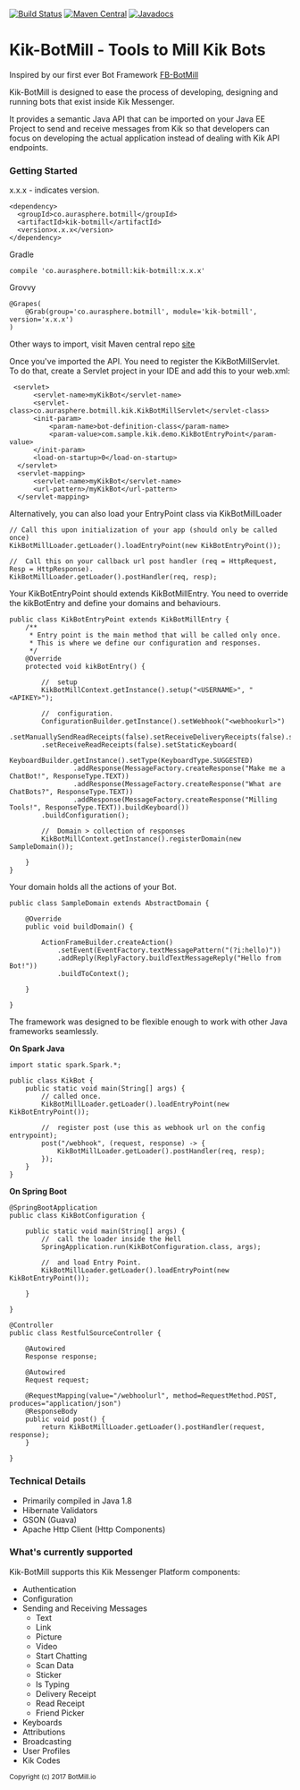 [![Build Status](https://travis-ci.org/BotMill/kik-botmill.svg?branch=master)](https://travis-ci.org/BotMill/kik-botmill)
[![Maven Central](https://maven-badges.herokuapp.com/maven-central/co.aurasphere.botmill/kik-botmill/badge.svg?style=blue)](https://maven-badges.herokuapp.com/maven-central/co.aurasphere.botmill/kik-botmill)
[![Javadocs](http://www.javadoc.io/badge/co.aurasphere.botmill/kik-botmill.svg)](http://www.javadoc.io/doc/co.aurasphere.botmill/kik-botmill)

# Kik-BotMill - Tools to Mill Kik Bots

Inspired by our first ever Bot Framework [FB-BotMill](https://github.com/BotMill/fb-botmill)

Kik-BotMill is designed to ease the process of developing, designing and running bots that exist inside Kik Messenger. 

It provides a semantic Java API that can be imported on your Java EE Project to send and receive messages from Kik so that developers can focus on developing the actual application instead of dealing with Kik API endpoints.

**<h3>Getting Started</h3>**

x.x.x - indicates version.  

	<dependency>
	  <groupId>co.aurasphere.botmill</groupId>
	  <artifactId>kik-botmill</artifactId>
	  <version>x.x.x</version>
	</dependency>
	
Gradle
    
    compile 'co.aurasphere.botmill:kik-botmill:x.x.x'

Grovvy

    @Grapes( 
        @Grab(group='co.aurasphere.botmill', module='kik-botmill', version='x.x.x') 
    )
    
Other ways to import, visit Maven central repo [site](http://search.maven.org/#search%7Cga%7C1%7Ca%3A%22kik-botmill%22) 

Once you've imported the API. You need to register the KikBotMillServlet. To do that, create a Servlet project in your IDE and add this to your web.xml:

     <servlet>
		  <servlet-name>myKikBot</servlet-name>
		  <servlet-class>co.aurasphere.botmill.kik.KikBotMillServlet</servlet-class>
		  <init-param>
			  <param-name>bot-definition-class</param-name>
			  <param-value>com.sample.kik.demo.KikBotEntryPoint</param-value>
		  </init-param>
		  <load-on-startup>0</load-on-startup>
	  </servlet>
	  <servlet-mapping>
		  <servlet-name>myKikBot</servlet-name>
		  <url-pattern>/myKikBot</url-pattern>
	  </servlet-mapping>


Alternatively, you can also load your EntryPoint class via KikBotMillLoader

	// Call this upon initialization of your app (should only be called once)
	KikBotMillLoader.getLoader().loadEntryPoint(new KikBotEntryPoint());
	
	//	Call this on your callback url post handler (req = HttpRequest, Resp = HttpResponse).
	KikBotMillLoader.getLoader().postHandler(req, resp); 

Your KikBotEntryPoint should extends KikBotMillEntry. You need to override the kikBotEntry and define your domains and behaviours.

    public class KikBotEntryPoint extends KikBotMillEntry {
		/**
		 * Entry point is the main method that will be called only once.
		 * This is where we define our configuration and responses.
		 */
		@Override
		protected void kikBotEntry() {
			
			//	setup
			KikBotMillContext.getInstance().setup("<USERNAME>", "<APIKEY>");
			
			//	configuration.
			ConfigurationBuilder.getInstance().setWebhook("<webhookurl>")
			.setManuallySendReadReceipts(false).setReceiveDeliveryReceipts(false).setReceiveIsTyping(true)
			.setReceiveReadReceipts(false).setStaticKeyboard(
					KeyboardBuilder.getInstance().setType(KeyboardType.SUGGESTED)
					.addResponse(MessageFactory.createResponse("Make me a ChatBot!", ResponseType.TEXT))
					.addResponse(MessageFactory.createResponse("What are ChatBots?", ResponseType.TEXT))
					.addResponse(MessageFactory.createResponse("Milling Tools!", ResponseType.TEXT)).buildKeyboard())
			.buildConfiguration();
				
			//	Domain > collection of responses
			KikBotMillContext.getInstance().registerDomain(new SampleDomain());
			
		}
	}
	
Your domain holds all the actions of your Bot.

	public class SampleDomain extends AbstractDomain {
	
		@Override
		public void buildDomain() {
			
			ActionFrameBuilder.createAction()
				.setEvent(EventFactory.textMessagePattern("(?i:hello)"))
				.addReply(ReplyFactory.buildTextMessageReply("Hello from Bot!")) 
				.buildToContext();
			
		}
		
	} 

The framework was designed to be flexible enough to work with other Java frameworks seamlessly.

**On Spark Java**


	import static spark.Spark.*;
				
	public class KikBot {
	    public static void main(String[] args) {
			// called once.
	    	KikBotMillLoader.getLoader().loadEntryPoint(new KikBotEntryPoint());
	    	 
	    	//	register post (use this as webhook url on the config entrypoint);
        	post("/webhook", (request, response) -> {
		    	KikBotMillLoader.getLoader().postHandler(req, resp); 
			});
	    }
	}
	
**On Spring Boot**

	@SpringBootApplication
	public class KikBotConfiguration {
	
		public static void main(String[] args) {
		    //	call the loader inside the Hell
		    SpringApplication.run(KikBotConfiguration.class, args); 
		    
		    //	and load Entry Point.
		    KikBotMillLoader.getLoader().loadEntryPoint(new KikBotEntryPoint());
			
		}
	
	}
	
	@Controller
	public class RestfulSourceController {

	    @Autowired
	    Response response;
	    
		@Autowired
	    Request request;
	    
	    @RequestMapping(value="/webhoolurl", method=RequestMethod.POST, produces="application/json")
	    @ResponseBody
	    public void post() {
	        return KikBotMillLoader.getLoader().postHandler(request, response); 
	    }

	}

**<h3>Technical Details</h3>**
- Primarily compiled in Java 1.8
- Hibernate Validators
- GSON (Guava)
- Apache Http Client (Http Components)

**<h3>What's currently supported</h3>**

Kik-BotMill supports this Kik Messenger Platform components:

- Authentication
- Configuration
- Sending and Receiving Messages
	- Text
	- Link
	- Picture
	- Video
	- Start Chatting
	- Scan Data
	- Sticker
	- Is Typing
	- Delivery Receipt
	- Read Receipt
	- Friend Picker
- Keyboards
- Attributions
- Broadcasting
- User Profiles
- Kik Codes  


<sub>Copyright (c) 2017 BotMill.io</sub>
